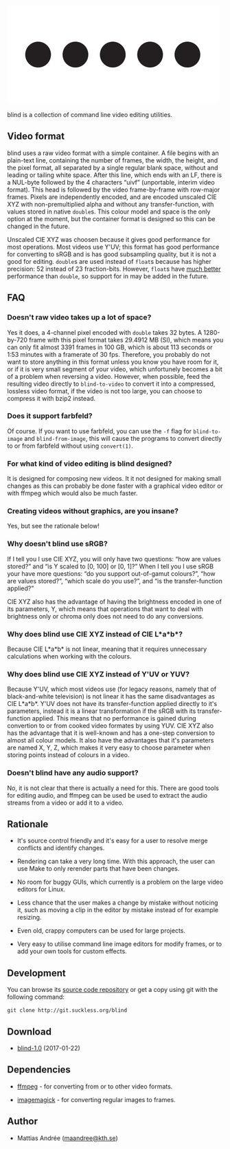 ![blind](blind.svg)

blind is a collection of command line video editing utilities.

Video format
------------

blind uses a raw video format with a simple container. A
file begins with an plain-text line, containing the
number of frames, the width, the height, and the pixel
format, all separated by a single regular blank space,
without and leading or tailing white space. After this
line, which ends with an LF, there is a NUL-byte
followed by the 4 characters “uivf” (unportable, interim
video format). This head is followed by the video
frame-by-frame with row-major frames. Pixels are
independently encoded, and are encoded unscaled CIE XYZ
with non-premultiplied alpha and without any
transfer-function, with values stored in native `double`s.
This colour model and space is the only option at the
moment, but the container format is designed so this can
be changed in the future.

Unscaled CIE XYZ was choosen because it gives good
performance for most operations. Most videos use Y'UV;
this format has good performance for converting to sRGB
and is has good subsampling quality, but it is not a
good for editing. `double`s are used instead of `float`s
because has higher precision: 52 instead of 23
fraction-bits. However, `float`s have
[much better](http://www.tomshardware.com/reviews/geforce-gtx-titan-gk110-review,3438-3.html)
performance than `double`, so support for in may be
added in the future.

FAQ
---

### Doesn't raw video takes up a lot of space?

Yes it does, a 4-channel pixel encoded with `double`
takes 32 bytes. A 1280-by-720 frame with this pixel format
takes 29.4912 MB (SI), which means you can only fit almost
3391 frames in 100 GB, which is about 113 seconds or 1:53
minutes with a framerate of 30 fps. Therefore, you
probably do not want to store anything in this format
unless you know you have room for it, or if it is very
small segment of your video, which unfortunely becomes a
bit of a problem when reversing a video. However, when
possible, feed the resulting video directly to
`blind-to-video` to convert it into a compressed,
lossless video format, if the video is not too large, you
can choose to compress it with bzip2 instead.

### Does it support farbfeld?

Of course. If you want to use farbfeld, you can use
the `-f` flag for `blind-to-image` and `blind-from-image`,
this will cause the programs to convert directly to
or from farbfeld without using `convert(1)`.

### For what kind of video editing is blind designed?

It is designed for composing new videos. It it not
designed for making small changes as this can probably
be done faster with a graphical video editor or with
ffmpeg which would also be much faster.

### Creating videos without graphics, are you insane?

Yes, but see the rationale below!

### Why doesn't blind use sRGB?

If I tell you I use CIE XYZ, you will only have two
questions: “how are values stored?” and “is Y scaled
to [0, 100] or [0, 1]?” When I tell you I use sRGB
your have more questions: “do you support out-of-gamut
colours?”, “how are values stored?”, “which scale
do you use?”, and “is the transfer-function applied?”

CIE XYZ also has the advantage of having the brightness
encoded in one of its parameters, Y, which means that
operations that want to deal with brightness only or
chroma only does not need to do any conversions.

### Why does blind use CIE XYZ instead of CIE L\*a\*b\*?

Because CIE L\*a\*b\* is not linear, meaning that it
requires unnecessary calculations when working with
the colours.

### Why does blind use CIE XYZ instead of Y'UV or YUV?

Because Y'UV, which most videos use (for legacy
reasons, namely that of black-and-white television)
is not linear it has the same disadvantages as
CIE L\*a\*b\*. Y'UV does not have its transfer-function
applied directly to it's parameters, instead it is a
linear transformation if the sRGB with its
transfer-function applied. This means that no performance
is gained during convertion to or from cooked video
formates by using YUV. CIE XYZ also has the advantage
that it is well-known and has a one-step conversion
to almost all colour models. It also have the advantages
that it's parameters are named X, Y, Z, which makes it
very easy to choose parameter when storing points
instead of colours in a video.

### Doesn't blind have any audio support?

No, it is not clear that there is actually a need for
this. There are good tools for editing audio, and
ffmpeg can be used be used to extract the audio streams
from a video or add it to a video.

Rationale
---------

* It's source control friendly and it's easy for a user to
  resolve merge conflicts and identify changes.

* Rendering can take a very long time. With this approach,
  the user can use Make to only rerender parts that have
  been changes.

* No room for buggy GUIs, which currently is a problem on
  the large video editors for Linux.

* Less chance that the user makes a change by mistake
  without noticing it, such as moving a clip in the editor
  by mistake instead of for example resizing.

* Even old, crappy computers can be used for large projects.

* Very easy to utilise command line image editors for modify
  frames, or to add your own tools for custom effects.

Development
-----------

You can browse its [source code repository](http://git.suckless.org/blind)
or get a copy using git with the following command:

	git clone http://git.suckless.org/blind

Download
--------

* [blind-1.0](http://dl.suckless.org/tools/blind-1.0.tar.gz) (2017-01-22)

Dependencies
------------

* [ffmpeg](https://www.ffmpeg.org/) - for converting from or to other video formats.

* [imagemagick](https://www.imagemagick.org/) - for converting regular images to frames.

Author
------

* Mattias Andrée (maandree@kth.se)
